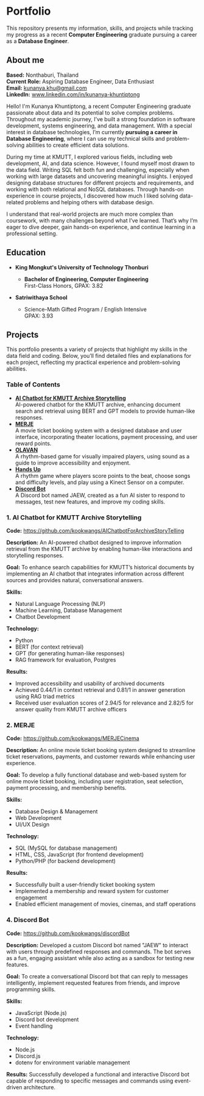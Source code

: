 # Portfolio
This repository presents my information, skills, and projects while tracking my progress as a recent **Computer Engineering** graduate pursuing a career as a **Database Engineer**.


## About me
**Based:** Nonthaburi, Thailand <br>
**Current Role:** Aspiring Database Engineer, Data Enthusiast <br>
**Email:** kunanya.khu@gmail.com <br>
**LinkedIn:** www.linkedin.com/in/kunanya-khuntiptong <br>


Hello! I'm Kunanya Khuntiptong, a recent Computer Engineering graduate passionate about data and its potential to solve complex problems. Throughout my academic journey, I’ve built a strong foundation in software development, systems engineering, and data management. With a special interest in database technologies, I’m currently **pursuing a career in Database Engineering**, where I can use my technical skills and problem-solving abilities to create efficient data solutions.


During my time at KMUTT, I explored various fields, including web development, AI, and data science. However, I found myself most drawn to the data field. Writing SQL felt both fun and challenging, especially when working with large datasets and uncovering meaningful insights. I enjoyed designing database structures for different projects and requirements, and working with both relational and NoSQL databases. Through hands-on experience in course projects, I discovered how much I liked solving data-related problems and helping others with database design.


I understand that real-world projects are much more complex than coursework, with many challenges beyond what I’ve learned. That’s why I’m eager to dive deeper, gain hands-on experience, and continue learning in a professional setting.


## Education
- **King Mongkut's University of Technology Thonburi**
    - **Bachelor of Engineering, Computer Engineering**
      <br>First-Class Honors, GPAX: 3.82

- **Satriwithaya School**
    - Science-Math Gifted Program / English Intensive
      <br>GPAX: 3.93


## Projects
This portfolio presents a variety of projects that highlight my skills in the data field and coding. Below, you’ll find detailed files and explanations for each project, reflecting my practical experience and problem-solving abilities.


### Table of Contents
- [**AI Chatbot for KMUTT Archive Storytelling**](https://github.com/kookwangs/AIChatbotForArchiveStoryTelling) <br>
        AI-powered chatbot for the KMUTT archive, enhancing document search and retrieval using BERT and GPT models to provide human-like responses.
- [**MERJE**](https://github.com/kookwangs/MERJECinema) <br>
        A movie ticket booking system with a designed database and user interface, incorporating theater locations, payment processing, and user reward points.
- [**OLAVAN**](https://github.com/kookwangs/OLAVAN) <br>
        A rhythm-based game for visually impaired players, using sound as a guide to improve accessibility and enjoyment.
- [**Hands Up**](https://github.com/kookwangs/HandsUpGameProject) <br>
        A rhythm game where players score points to the beat, choose songs and difficulty levels, and play using a Kinect Sensor on a computer.
- [**Discord Bot**](https://github.com/kookwangs/discordBot) <br>
        A Discord bot named JAEW, created as a fun AI sister to respond to messages, test new features, and improve my coding skills.


### 1. AI Chatbot for KMUTT Archive Storytelling
**Code:** https://github.com/kookwangs/AIChatbotForArchiveStoryTelling 


**Description:** An AI-powered chatbot designed to improve information retrieval from the KMUTT archive by enabling human-like interactions and storytelling responses.


**Goal:** To enhance search capabilities for KMUTT’s historical documents by implementing an AI chatbot that integrates information across different sources and provides natural, conversational answers.


**Skills:** 
- Natural Language Processing (NLP)
- Machine Learning, Database Management
- Chatbot Development


**Technology:** 
- Python
- BERT (for context retrieval)
- GPT (for generating human-like responses)
- RAG framework for evaluation, Postgres


**Results:** 
- Improved accessibility and usability of archived documents
- Achieved 0.44/1 in context retrieval and 0.81/1 in answer generation using RAG triad metrics
- Received user evaluation scores of 2.94/5 for relevance and 2.82/5 for answer quality from KMUTT archive officers


### 2. MERJE
**Code:** https://github.com/kookwangs/MERJECinema

**Description:** An online movie ticket booking system designed to streamline ticket reservations, payments, and customer rewards while enhancing user experience.


**Goal:** To develop a fully functional database and web-based system for online movie ticket booking, including user registration, seat selection, payment processing, and membership benefits.


**Skills:** 
- Database Design & Management
- Web Development
- UI/UX Design


**Technology:** 
- SQL (MySQL for database management)
- HTML, CSS, JavaScript (for frontend development)
- Python/PHP (for backend development)


**Results:** 
- Successfully built a user-friendly ticket booking system
- Implemented a membership and reward system for customer engagement
- Enabled efficient management of movies, cinemas, and staff operations


### 4. Discord Bot
**Code:** https://github.com/kookwangs/discordBot

**Description:** Developed a custom Discord bot named "JAEW" to interact with users through predefined responses and commands. The bot serves as a fun, engaging assistant while also acting as a sandbox for testing new features.


**Goal:** To create a conversational Discord bot that can reply to messages intelligently, implement requested features from friends, and improve programming skills.


**Skills:** 
- JavaScript (Node.js)
- Discord bot development
- Event handling

**Technology:** 
- Node.js
- Discord.js
- dotenv for environment variable management


**Results:** Successfully developed a functional and interactive Discord bot capable of responding to specific messages and commands using event-driven architecture.

